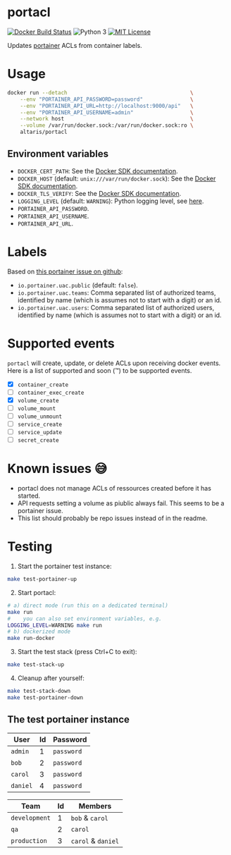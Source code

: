 portacl
=======

[![Docker Build Status](https://img.shields.io/docker/build/altaris/docker-texlive.svg)](https://hub.docker.com/r/altaris/docker-texlive/)
![Python 3](https://badgen.net/badge/Python/3/blue)
[![MIT License](https://badgen.net/badge/license/MIT/blue)](https://choosealicense.com/licenses/mit/)

Updates [portainer](https://www.portainer.io/) ACLs from container labels.

# Usage

```sh
docker run --detach                                       \
    --env "PORTAINER_API_PASSWORD=password"               \
    --env "PORTAINER_API_URL=http://localhost:9000/api"   \
    --env "PORTAINER_API_USERNAME=admin"                  \
    --network host                                        \
    --volume /var/run/docker.sock:/var/run/docker.sock:ro \
    altaris/portacl
```

## Environment variables

* `DOCKER_CERT_PATH`: See the [Docker SDK
  documentation](https://docker-py.readthedocs.io/en/stable/client.html#creating-a-client).
* `DOCKER_HOST` (default: `unix:///var/run/docker.sock`): See the [Docker SDK
  documentation](https://docker-py.readthedocs.io/en/stable/client.html#creating-a-client).
* `DOCKER_TLS_VERIFY`: See the [Docker SDK
  documentation](https://docker-py.readthedocs.io/en/stable/client.html#creating-a-client).
* `LOGGING_LEVEL` (default: `WARNING`): Python logging level, see
  [here](https://docs.python.org/2/library/logging.html#logging-levels).
* `PORTAINER_API_PASSWORD`.
* `PORTAINER_API_USERNAME`.
* `PORTAINER_API_URL`.

# Labels

Based on [this portainer issue on
github](https://github.com/portainer/portainer/issues/1257#issuecomment-414221956):
* `io.portainer.uac.public` (default: `false`).
* `io.portainer.uac.teams`: Comma separated list of authorized teams,
  identified by name (which is assumes not to start with a digit) or an id.
* `io.portainer.uac.users`: Comma separated list of authorized users,
  identified by name (which is assumes not to start with a digit) or an id.

# Supported events

`portacl` will create, update, or delete ACLs upon receiving docker events.
Here is a list of supported and soon (:tm:) to be supported events.
- [x] `container_create`
- [ ] `container_exec_create`
- [x] `volume_create`
- [ ] `volume_mount`
- [ ] `volume_unmount`
- [ ] `service_create`
- [ ] `service_update`
- [ ] `secret_create`

# Known issues :sweat_smile:

* portacl does not manage ACLs of ressources created before it has started.
* API requests setting a volume as piublic always fail. This seems to be a
  portainer issue.
* This list should probably be repo issues instead of in the readme.

# Testing

1. Start the portainer test instance:
```sh
make test-portainer-up
```
2. Start portacl:
```sh
# a) direct mode (run this on a dedicated terminal)
make run
#    you can also set environment variables, e.g.
LOGGING_LEVEL=WARNING make run
# b) dockerized mode
make run-docker
```
3. Start the test stack (press Ctrl+C to exit):
```sh
make test-stack-up
```
4. Cleanup after yourself:
```sh
make test-stack-down
make test-portainer-down
```

## The test portainer instance

| User     | Id | Password   |
|----------|----|------------|
| `admin`  | 1  | `password` |
| `bob`    | 2  | `password` |
| `carol`  | 3  | `password` |
| `daniel` | 4  | `password` |

| Team          | Id | Members            |
|---------------|----|--------------------|
| `development` | 1  | `bob` & `carol`    |
| `qa`          | 2  | `carol`            |
| `production`  | 3  | `carol` & `daniel` |
